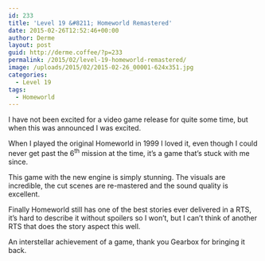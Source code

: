 ```yaml
---
id: 233
title: 'Level 19 &#8211; Homeworld Remastered'
date: 2015-02-26T12:52:46+00:00
author: Derme
layout: post
guid: http://derme.coffee/?p=233
permalink: /2015/02/level-19-homeworld-remastered/
image: /uploads/2015/02/2015-02-26_00001-624x351.jpg
categories:
  - Level 19
tags:
  - Homeworld
---
```

I have not been excited for a video game release for quite some time, but when this was announced I was excited.

When I played the original Homeworld in 1999 I loved it, even though I could never get past the 6<sup>th</sup> mission at the time, it’s a game that’s stuck with me since.

This game with the new engine is simply stunning. The visuals are incredible, the cut scenes are re-mastered and the sound quality is excellent.

Finally Homeworld still has one of the best stories ever delivered in a RTS, it’s hard to describe it without spoilers so I won’t, but I can’t think of another RTS that does the story aspect this well.

An interstellar achievement of a game, thank you Gearbox for bringing it back.
